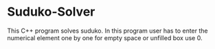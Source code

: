 # Suduko-Solver
This C++ program solves suduko. 
In this program user has to enter the numerical element one by one for empty space or unfilled box use 0.
